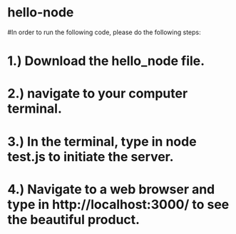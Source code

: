 # hello-node

#In order to run the following code, please do the following steps:

# 1.) Download the hello_node file.
# 2.) navigate to your computer terminal.
# 3.) In the terminal, type in node test.js to initiate the server.
# 4.) Navigate to a web browser and type in http://localhost:3000/ to see the beautiful product.
